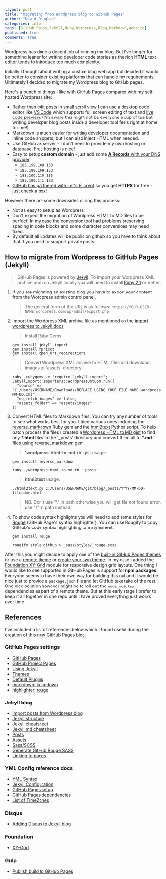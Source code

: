 ```yaml
---
layout: post
title: "Migrating from Wordpress blog to GitHub Pages"
author: "David Douglas"
categories: info
tags: [GitHub Pages,Jekyll,Ruby,Wordpress,Blog,Markdown,Website]
published: true
comments: true
---
```


Wordpress has done a decent job of running my blog. 
But I've longer for something leaner for writing developer code stories as the rich **HTML** text editor tends to introduce too much complexity. 

<!--more-->

Initially I thought about writing a custom blog web app but decided it would be better to consider existing platforms that can handle my requirements.
Ultimately I decided to migrate my Wordpress blog to GitHub pages.

Here's a bunch of things I like with GitHub Pages compared with my self-hosted Wordpress site:
- Rather than edit posts in small scroll view I can use a desktop code editor like [VS Code](https://code.visualstudio.com/) which supports full screen editing of text and [live code preview](https://code.visualstudio.com/docs/languages/markdown#_editor-and-preview-synchronization). (I'm aware this might not be everyone's cup of tea but writing developer blog posts inside a developer tool feels right at home for me!)
- Markdown is much easier for writing developer documentation and inline code snippets, but I can also inject HTML when needed.
- Use GitHub as server - I don't need to provide my own hosting or database. Free hosting is nice!
- Easy to setup **custom domain** - just add some [**A Records** with your DNS provider](https://help.github.com/articles/setting-up-an-apex-domain/#configuring-a-records-with-your-dns-provider).
    - `185.199.108.153`
    - `185.199.109.153`
    - `185.199.110.153`
    - `185.199.111.153`
- [GitHub has partnered with Let's Encrypt](https://blog.github.com/2018-05-01-github-pages-custom-domains-https/) so you get **HTTPS** for free - just check a box!

However there are some downsides during this process:
- Not as easy to setup as Wordpress. 
- Don't expect the migration of Wordpress HTML to MD files to be perfect! In my case the conversion tool had problems preserving spacing in code blocks and some character conversions may need fixed.
- By default all updates will be public on github so you have to think about that if you need to support private posts.

## How to migrate from Wordpress to GitHub Pages (Jekyll)

> GitHub Pages is powered by [Jekyll](https://jekyllrb.com/). To import your Wordpress XML archive and run Jekyll locally you will need to install [Ruby 2.1](https://www.ruby-lang.org/en/downloads/) or better.

1. If you are migrating an existing blog you have to export your content from the Wordpress admin control panel.  

    > The general form of the URL is as follows: `https://YOUR-USER-NAME.wordpress.com/wp-admin/export.php`  

2. Import the Wordpress XML archive file as mentioned on the [import wordpress to Jekyll docs](http://import.jekyllrb.com/docs/wordpressdotcom/)
    
    > Install Ruby Gems

    ```shell
    gem install jekyll-import
    gem install hpricot
    gem install open_uri_redirections
    ```
    > Convert Wordpress XML archive to HTML files and download images to 'assets' directory.
    
    ```shell
    ruby -rubygems -e 'require "jekyll-import";
    JekyllImport::Importers::WordpressDotCom.run({
      "source" => "C:/Users/USERNAME/Downloads/REPLACE_USING_YOUR_FILE_NAME.wordpress.YYYY-MM-DD.xml",
      "no_fetch_images" => false,
      "assets_folder" => "assets/images"
    })'
    ```

3. Convert HTML files to Markdown files. You can try any number of tools to see what works best for you. I tried various ones including the [reverse_markdown](https://github.com/xijo/reverse_markdown) Ruby gem and the [html2text](https://github.com/aaronsw/html2text.git) Python script. To help batch process the files I created a [Wordpress HTML to MD gist](https://gist.github.com/deadlyfingers/2023c61cbac83bb613393f262693cdf4) to find any **\*.html** files in the '_posts' directory and convert them all to **\*.md** files using [reverse_markdown](https://rubygems.org/gems/reverse-markdown) gem.
    
    > **'wordpress-html-to-md.rb'** gist usage:

    ```shell
    gem install reverse_markdown
    ```
    ```shell
    ruby ./wordpress-html-to-md.rb "_posts"
    ```
    <script src="https://gist.github.com/deadlyfingers/2023c61cbac83bb613393f262693cdf4.js"></script>

    > **html2text** usage:

    ```shell
    ./html2text.py C:/Users/USERNAME/git/blog/_posts/YYYY-MM-DD-filename.html
    ```
    > NB. Don't use "\\" in path otherwise you will get file not found error, use "/" in path instead.

4. To show code syntax highlights you will need to add some styles for [Rouge](https://github.com/jneen/rouge) (GitHub Page's syntax highlighter). You can use Rougify to copy GitHub's code syntax highlighting to a stylesheet.
    ```shell
    gem install rouge
    ```
    ```shell
    rougify style github > _sass/styles/_rouge.scss
    ```

After this you might decide to apply one of the [built-in GitHub Pages themes](https://pages.github.com/themes/) or use a [remote theme](https://github.com/benbalter/jekyll-remote-theme) or [create your own theme](https://jekyllrb.com/docs/themes/). In my case I added the [Foundation XY-Grid](https://foundation.zurb.com/sites/docs/xy-grid.html) module for responsive design grid layouts. One thing I would like to see supported in GitHub Pages is support for **npm packages**. Everyone seems to have their own way for building this out and it would be nice just to provide a `package.json` file and let GitHub take take of the rest. One nice solution however might be to roll out the `node_modules` dependencies as part of a remote theme. But at this early stage I prefer to keep it all together in one repo until I have proved everything _just works_ over time. 

## References

I've included a list of references below which I found useful during the creation of this new GitHub Pages blog.

### GitHub Pages settings
- [GitHub Pages](https://pages.github.com/)
- [GitHub Project Pages](https://help.github.com/articles/user-organization-and-project-pages/#project-pages-sites)
- [Using Jekyll](https://help.github.com/articles/using-jekyll-as-a-static-site-generator-with-github-pages/)
- [Themes](https://pages.github.com/themes/)
- [Default Plugins](https://help.github.com/articles/configuring-jekyll-plugins/#default-plugins)
- [markdown: kramdown](https://help.github.com/articles/updating-your-markdown-processor-to-kramdown/)
- [highlighter: rouge](https://help.github.com/articles/using-syntax-highlighting-on-github-pages/)

### Jekyll blog
- [Import posts from Wordpress blog](http://import.jekyllrb.com/docs/wordpressdotcom/)
- [Jekyll structure](https://jekyllrb.com/docs/structure/)
- [Jekyll cheatsheet](https://devhints.io/jekyll)
- [Jekyll md cheatsheet](https://github.com/rstacruz/cheatsheets/blob/master/jekyll.md)
- [Posts](https://jekyllrb.com/docs/posts/)
- [Assets](https://jekyllrb.com/docs/assets/)
- [Sass/SCSS](https://jekyllrb.com/docs/assets/#sassscss)
- [Generate GitHub Rouge SASS](http://ben.balter.com/jekyll-style-guide/themes/)
- [Linking to pages](https://jekyllrb.com/docs/liquid/tags/#link)

### YML Config reference docs
- [YML Syntax](https://help.github.com/articles/page-build-failed-config-file-error/#troubleshooting-_configyml-syntax-errors)
- [Jekyll Configuration](https://jekyllrb.com/docs/configuration/default/)
- [GitHub Pages setup](https://jekyllrb.com/docs/github-pages/)
- [GitHub Pages dependencies](https://pages.github.com/versions/)
- [List of TimeZones](https://en.wikipedia.org/wiki/List_of_tz_database_time_zones)

### Disqus
- [Adding Disqus to Jekyll blog](http://sgeos.github.io/jekyll/disqus/2016/02/15/adding-disqus-to-a-jekyll-blog.html)

### Foundation
- [XY-Grid](https://foundation.zurb.com/sites/docs/xy-grid.html)

### Gulp
- [Publish build to GitHub Pages](https://www.npmjs.com/package/gulp-gh-pages)